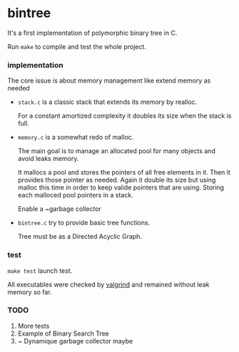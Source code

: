 # bintree

It's a first implementation of polymorphic binary tree in C.

Run `make` to compile and test the whole project.



### implementation

The core issue is about memory management like extend memory as needed

- `stack.c` is a classic stack that extends its memory by realloc.

  For a constant amortized complexity it doubles its size when the stack is full.

- `memory.c` is a somewhat redo of malloc.

  The main goal is to manage an allocated pool for many objects and avoid leaks memory. 

  It mallocs a pool and stores the pointers of all free elements in it. Then it provides those pointer as needed. Again it double its size but using malloc this time in order to keep valide pointers that are using. Storing each malloced pool pointers in a stack.

  Enable a ~garbage collector

- `bintree.c` try to provide basic tree functions.

  Tree must be as a Directed Acyclic Graph.

### test

`make test` launch test.

All executables were checked by [valgrind](http://valgrind.org) and remained without leak memory so far.



### TODO

1. More tests
2. Example of Binary Search Tree
3. ~ Dynamique garbage collector maybe